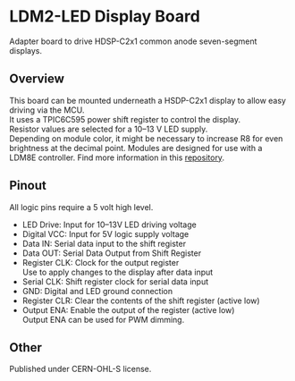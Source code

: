 # LDM2-LED Display Board
Adapter board to drive HDSP-C2x1 common anode seven-segment displays.  

## Overview
This board can be mounted underneath a HSDP-C2x1 display to allow easy driving via the MCU.  
It uses a TPIC6C595 power shift register to control the display.  
Resistor values are selected for a 10–13 V LED supply.  
Depending on module color, it might be necessary to increase R8 for even brightness at the decimal point.
Modules are designed for use with a LDM8E controller. 
Find more information in this [repository](https://github.com/ndornseif/LDM8E-LEDDisplayController).

## Pinout
All logic pins require a 5 volt high level.  
- LED Drive: Input for 10–13V LED driving voltage
- Digital VCC: Input for 5V logic supply voltage
- Data IN: Serial data input to the shift register
- Data OUT: Serial Data Output from Shift Register
- Register CLK: Clock for the output register  
Use to apply changes to the display after data input
- Serial CLK: Shift register clock for serial data input
- GND: Digital and LED ground connection
- Register CLR: Clear the contents of the shift register (active low)
- Output ENA: Enable the output of the register (active low)  
Output ENA can be used for PWM dimming.

## Other
Published under CERN-OHL-S license.


